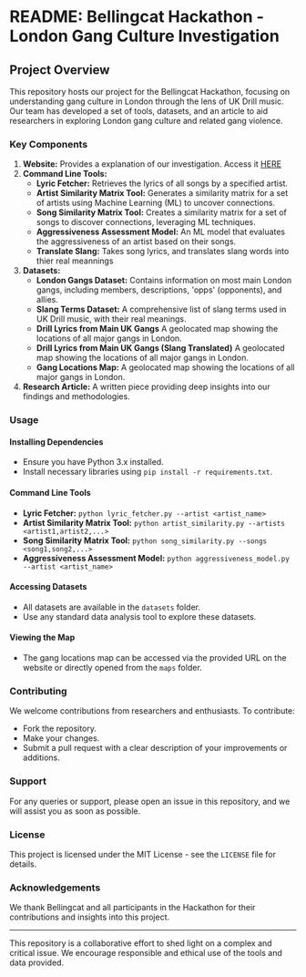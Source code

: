 # README: Bellingcat Hackathon - London Gang Culture Investigation

## Project Overview
This repository hosts our project for the Bellingcat Hackathon, focusing on understanding gang culture in London through the lens of UK Drill music. Our team has developed a set of tools, datasets, and an article to aid researchers in exploring London gang culture and related gang violence.

### Key Components
1. **Website:** Provides a explanation of our investigation. Access it [HERE](https://a-jiwa.github.io/investigating-uk-drill/)
2. **Command Line Tools:**
   - **Lyric Fetcher:** Retrieves the lyrics of all songs by a specified artist.
   - **Artist Similarity Matrix Tool:** Generates a similarity matrix for a set of artists using Machine Learning (ML) to uncover connections.
   - **Song Similarity Matrix Tool:** Creates a similarity matrix for a set of songs to discover connections, leveraging ML techniques.
   - **Aggressiveness Assessment Model:** An ML model that evaluates the aggressiveness of an artist based on their songs.
   - **Translate Slang:** Takes song lyrics, and translates slang words into thier real meannings
3. **Datasets:**
   - **London Gangs Dataset:** Contains information on most main London gangs, including members, descriptions, 'opps' (opponents), and allies.
   - **Slang Terms Dataset:** A comprehensive list of slang terms used in UK Drill music, with their real meanings.
   - **Drill Lyrics from Main UK Gangs** A geolocated map showing the locations of all major gangs in London.
   - **Drill Lyrics from Main UK Gangs (Slang Translated)** A geolocated map showing the locations of all major gangs in London.
   - **Gang Locations Map:** A geolocated map showing the locations of all major gangs in London.
4. **Research Article:** A written piece providing deep insights into our findings and methodologies.

### Usage
#### Installing Dependencies
- Ensure you have Python 3.x installed.
- Install necessary libraries using `pip install -r requirements.txt`.

#### Command Line Tools
- **Lyric Fetcher:** `python lyric_fetcher.py --artist <artist_name>`
- **Artist Similarity Matrix Tool:** `python artist_similarity.py --artists <artist1,artist2,...>`
- **Song Similarity Matrix Tool:** `python song_similarity.py --songs <song1,song2,...>`
- **Aggressiveness Assessment Model:** `python aggressiveness_model.py --artist <artist_name>`

#### Accessing Datasets
- All datasets are available in the `datasets` folder.
- Use any standard data analysis tool to explore these datasets.

#### Viewing the Map
- The gang locations map can be accessed via the provided URL on the website or directly opened from the `maps` folder.

### Contributing
We welcome contributions from researchers and enthusiasts. To contribute:
- Fork the repository.
- Make your changes.
- Submit a pull request with a clear description of your improvements or additions.

### Support
For any queries or support, please open an issue in this repository, and we will assist you as soon as possible.

### License
This project is licensed under the MIT License - see the `LICENSE` file for details.

### Acknowledgements
We thank Bellingcat and all participants in the Hackathon for their contributions and insights into this project.

---

This repository is a collaborative effort to shed light on a complex and critical issue. We encourage responsible and ethical use of the tools and data provided.
